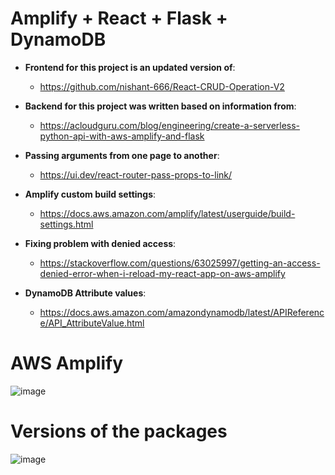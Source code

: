 # Amplify + React + Flask + DynamoDB

* **Frontend for this project is an updated version of**: 
  * https://github.com/nishant-666/React-CRUD-Operation-V2

* **Backend for this project was written based on information from**: 
  * https://acloudguru.com/blog/engineering/create-a-serverless-python-api-with-aws-amplify-and-flask

* **Passing arguments from one page to another**: 
  * https://ui.dev/react-router-pass-props-to-link/

* **Amplify custom build settings**: 
  * https://docs.aws.amazon.com/amplify/latest/userguide/build-settings.html

* **Fixing problem with denied access**: 
  * https://stackoverflow.com/questions/63025997/getting-an-access-denied-error-when-i-reload-my-react-app-on-aws-amplify

* **DynamoDB Attribute values**: 
  * https://docs.aws.amazon.com/amazondynamodb/latest/APIReference/API_AttributeValue.html


# AWS Amplify

![image](https://user-images.githubusercontent.com/57871748/142876588-3e70e228-26a5-487c-ab73-30058f865540.png)

# Versions of the packages

![image](https://user-images.githubusercontent.com/57871748/143015608-6f79052d-4d62-4a10-ab82-a4eadd48eee1.png)


